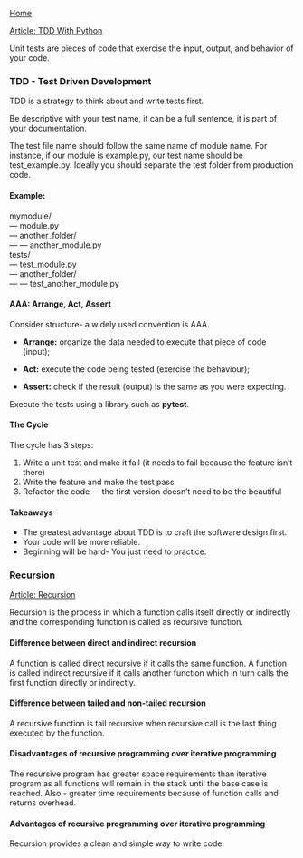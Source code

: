 [Home](../README.md)  

[Article: TDD With Python](https://code.likeagirl.io/in-tests-we-trust-tdd-with-python-af69f47e6932)  

Unit tests are pieces of code that exercise the input, output, and behavior of your code.

### TDD - Test Driven Development

TDD is a strategy to think about and write tests first.

Be descriptive with your test name, it can be a full sentence, it is part of your documentation.  

The test file name should follow the same name of module name. For instance, if our module is example.py, our test name should be test_example.py. Ideally you should separate the test folder from production code.  

#### Example:
mymodule/  
 — module.py  
 — another_folder/  
 — — another_module.py  
tests/  
 — test_module.py  
 — another_folder/  
 — — test_another_module.py  

#### AAA: Arrange, Act, Assert

Consider structure- a widely used convention is AAA.  

 - **Arrange:** organize the data needed to execute that piece of code (input);  

 - **Act:** execute the code being tested (exercise the behaviour);  

 - **Assert:** check if the result (output) is the same as you were expecting.  

Execute the tests using a library such as **pytest**.

#### The Cycle

The cycle has 3 steps:

 1. Write a unit test and make it fail (it needs to fail because the feature isn’t there)  
 1. Write the feature and make the test pass  
 1. Refactor the code — the first version doesn’t need to be the beautiful  

#### Takeaways
- The greatest advantage about TDD is to craft the software design first.  
- Your code will be more reliable.
- Beginning will be hard- You just need to practice.

### Recursion

[Article: Recursion](https://www.geeksforgeeks.org/recursion/)  

Recursion is the process in which a function calls itself directly or indirectly and the corresponding function is called as recursive function.

#### Difference between direct and indirect recursion
A function is called direct recursive if it calls the same function. A function is called indirect recursive if it calls another function which in turn calls the first function directly or indirectly.  

#### Difference between tailed and non-tailed recursion
A recursive function is tail recursive when recursive call is the last thing executed by the function.

#### Disadvantages of recursive programming over iterative programming
The recursive program has greater space requirements than iterative program as all functions will remain in the stack until the base case is reached. Also - greater time requirements because of function calls and returns overhead.

#### Advantages of recursive programming over iterative programming
Recursion provides a clean and simple way to write code.

